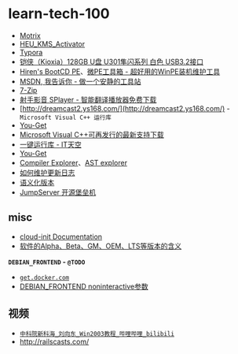 # learn-tech-100


* [Motrix](https://motrix.app/)
* [HEU\_KMS\_Activator](https://github.com/zbezj/HEU_KMS_Activator)
* [Typora](https://typora.io/)
* [铠侠（Kioxia）128GB U盘 U301隼闪系列 白色 USB3.2接口](https://item.jd.com/100007080983.html)
* [Hiren's BootCD PE](https://www.hirensbootcd.org/)、[微PE工具箱 - 超好用的WinPE装机维护工具](https://www.wepe.com.cn/)
* [MSDN, 我告诉你 - 做一个安静的工具站](https://msdn.itellyou.cn/)
* [7-Zip](https://www.7-zip.org/)
* [射手影音 SPlayer - 智能翻译播放器免费下载](https://www.splayer.org/)
* [http://dreamcast2.ys168.com/](http://dreamcast2.ys168.com/) - `Microsoft Visual C++ 运行库`
* [You-Get](https://github.com/soimort/you-get)
* [Microsoft Visual C++可再发行的最新支持下载](https://support.microsoft.com/zh-cn/kb/2977003)
* [一键运行库 - IT天空](https://www.itsk.com/thread-396895-1-1.html)
* [You-Get](https://github.com/soimort/you-get)
* [Compiler Explorer](https://godbolt.org/)、[AST explorer](https://astexplorer.net/)
* [如何维护更新日志](https://keepachangelog.com/)
* [语义化版本](https://semver.org/lang/zh-CN/)
* [JumpServer 开源堡垒机](https://www.fit2cloud.com/jumpserver/index.html)


## misc


* [cloud-init Documentation](https://cloudinit.readthedocs.io/en/latest/index.html)
* [软件的Alpha、Beta、GM、OEM、LTS等版本的含义](https://blog.csdn.net/qq_36761831/article/details/83188138)

**`DEBIAN_FRONTEND` - `@TODO`**

* [`get.docker.com`](get.docker.com)
* [DEBIAN_FRONTEND noninteractive参数](https://blog.csdn.net/oguro/article/details/102840215)

## 视频

* [`中科院新科海_刘向东_Win2003教程_哔哩哔哩_bilibili`](https://www.bilibili.com/video/BV1Rb411T7si/)
* <http://railscasts.com/>